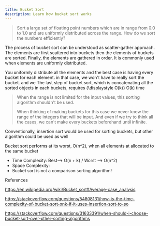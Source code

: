 ```yaml
---
title: Bucket Sort
description: Learn how bucket sort works
---
```



> Sort a large set of floating point numbers which are in range from 0.0 to 1.0 and are uniformly distributed across the range. How do we sort the numbers efficiently?

The process of bucket sort can be understood as scatter-gather approach. The elements are first scattered into buckets then the elements of buckets are sorted. Finally, the elements are gathered in order.
It is commonly used when elements are uniformly distributed.

You uniformly distribute all the elements and the best case is having every bucket for each element. in that case, we won't have to really sort the bucket.
and we The last step of bucket sort, which is concatenating all the sorted objects in each buckets, requires {\displaystyle O(k)} O(k) time

> When the range is not limited for the input values, this sorting algorithm shouldn't be used.
>
> When thinking of making buckets for this case we never know
> the range of the integers that will be input. And even if we try to think all the cases, we can't make every buckets beforehand until infinite.

Conventionally, insertion sort would be used for sorting buckets, but other algorithm could be used as well

Bucket sort performs at its worst, O(n^2), when all elements at allocated to the same bucket

-   Time Complexity: Best--> O(n + k) / Worst --> O(n^2)
-   Space Complexity:
-   Bucket sort is not a comparison sorting algorithm!

References

https://en.wikipedia.org/wiki/Bucket_sort#Average-case_analysis

https://stackoverflow.com/questions/54808131/how-is-the-time-complexity-of-bucket-sort-onk-if-it-uses-insertion-sort-to-so

https://stackoverflow.com/questions/31633391/when-should-i-choose-bucket-sort-over-other-sorting-algorithms
